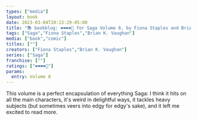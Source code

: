 ```yaml
---
types: ["media"]
layout: book
date: 2023-03-04T20:13:29-05:00
title: "📚 bookblog: ❤️❤️❤️❤️🖤 for Saga Volume 8, by Fiona Staples and Brian K. Vaughan"
tags: ["Saga","Fiona Staples","Brian K. Vaughan"]
media: ["book","comic"]
titles: [""]
creators: ["Fiona Staples","Brian K. Vaughan"]
series: ["Saga"]
franchise: [""]
ratings: ["❤️❤️❤️❤️🖤"]
params:
  entry: Volume 8
---
```

This volume is a perfect encapsulation of everything Saga: I think it hits on all the main characters, it's weird in delightful ways, it tackles heavy subjects (but sometimes veers into edgy for edgy's sake), and it left me excited to read more.
